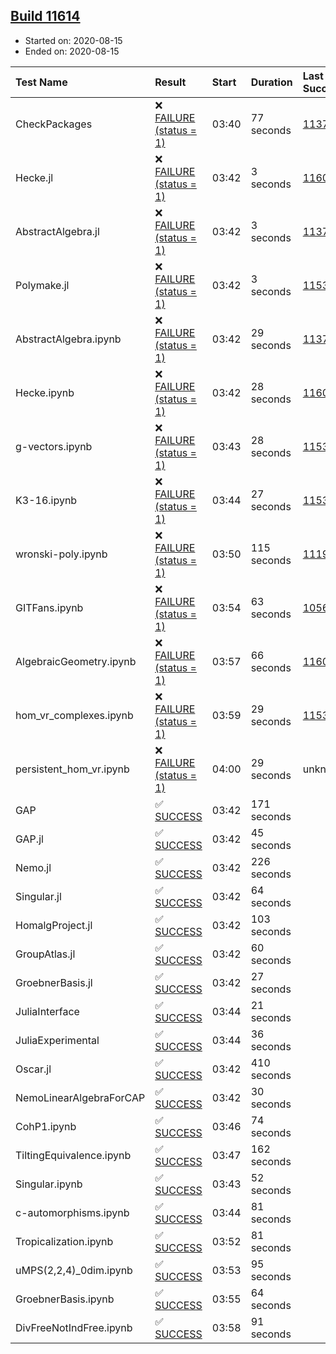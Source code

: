 ## [Build 11614](https://oscarci.mathematik.uni-kl.de/job/oscar/11614/)

* Started on: 2020-08-15
* Ended on: 2020-08-15

| Test Name    | Result | Start | Duration | Last Success | First Failure |
|:-------------|:-------|:------|:---------|:-------------|:--------------|
| CheckPackages | ❌ [FAILURE (status = 1)](https://oscarci.mathematik.uni-kl.de/job/oscar/11614/artifact/logs/build-11614/CheckPackages.log) | 03:40 | 77 seconds | [11376](https://oscarci.mathematik.uni-kl.de/job/oscar/11376/) | [11377](https://oscarci.mathematik.uni-kl.de/job/oscar/11377/) |
| Hecke.jl | ❌ [FAILURE (status = 1)](https://oscarci.mathematik.uni-kl.de/job/oscar/11614/artifact/logs/build-11614/Hecke.jl.log) | 03:42 | 3 seconds | [11602](https://oscarci.mathematik.uni-kl.de/job/oscar/11602/) | [11603](https://oscarci.mathematik.uni-kl.de/job/oscar/11603/) |
| AbstractAlgebra.jl | ❌ [FAILURE (status = 1)](https://oscarci.mathematik.uni-kl.de/job/oscar/11614/artifact/logs/build-11614/AbstractAlgebra.jl.log) | 03:42 | 3 seconds | [11376](https://oscarci.mathematik.uni-kl.de/job/oscar/11376/) | [11377](https://oscarci.mathematik.uni-kl.de/job/oscar/11377/) |
| Polymake.jl | ❌ [FAILURE (status = 1)](https://oscarci.mathematik.uni-kl.de/job/oscar/11614/artifact/logs/build-11614/Polymake.jl.log) | 03:42 | 3 seconds | [11532](https://oscarci.mathematik.uni-kl.de/job/oscar/11532/) | [11533](https://oscarci.mathematik.uni-kl.de/job/oscar/11533/) |
| AbstractAlgebra.ipynb | ❌ [FAILURE (status = 1)](https://oscarci.mathematik.uni-kl.de/job/oscar/11614/artifact/logs/build-11614/AbstractAlgebra.ipynb.log) | 03:42 | 29 seconds | [11376](https://oscarci.mathematik.uni-kl.de/job/oscar/11376/) | [11377](https://oscarci.mathematik.uni-kl.de/job/oscar/11377/) |
| Hecke.ipynb | ❌ [FAILURE (status = 1)](https://oscarci.mathematik.uni-kl.de/job/oscar/11614/artifact/logs/build-11614/Hecke.ipynb.log) | 03:42 | 28 seconds | [11602](https://oscarci.mathematik.uni-kl.de/job/oscar/11602/) | [11603](https://oscarci.mathematik.uni-kl.de/job/oscar/11603/) |
| g-vectors.ipynb | ❌ [FAILURE (status = 1)](https://oscarci.mathematik.uni-kl.de/job/oscar/11614/artifact/logs/build-11614/g-vectors.ipynb.log) | 03:43 | 28 seconds | [11532](https://oscarci.mathematik.uni-kl.de/job/oscar/11532/) | [11533](https://oscarci.mathematik.uni-kl.de/job/oscar/11533/) |
| K3-16.ipynb | ❌ [FAILURE (status = 1)](https://oscarci.mathematik.uni-kl.de/job/oscar/11614/artifact/logs/build-11614/K3-16.ipynb.log) | 03:44 | 27 seconds | [11532](https://oscarci.mathematik.uni-kl.de/job/oscar/11532/) | [11533](https://oscarci.mathematik.uni-kl.de/job/oscar/11533/) |
| wronski-poly.ipynb | ❌ [FAILURE (status = 1)](https://oscarci.mathematik.uni-kl.de/job/oscar/11614/artifact/logs/build-11614/wronski-poly.ipynb.log) | 03:50 | 115 seconds | [11192](https://oscarci.mathematik.uni-kl.de/job/oscar/11192/) | [11193](https://oscarci.mathematik.uni-kl.de/job/oscar/11193/) |
| GITFans.ipynb | ❌ [FAILURE (status = 1)](https://oscarci.mathematik.uni-kl.de/job/oscar/11614/artifact/logs/build-11614/GITFans.ipynb.log) | 03:54 | 63 seconds | [10566](https://oscarci.mathematik.uni-kl.de/job/oscar/10566/) | [10567](https://oscarci.mathematik.uni-kl.de/job/oscar/10567/) |
| AlgebraicGeometry.ipynb | ❌ [FAILURE (status = 1)](https://oscarci.mathematik.uni-kl.de/job/oscar/11614/artifact/logs/build-11614/AlgebraicGeometry.ipynb.log) | 03:57 | 66 seconds | [11602](https://oscarci.mathematik.uni-kl.de/job/oscar/11602/) | [11603](https://oscarci.mathematik.uni-kl.de/job/oscar/11603/) |
| hom_vr_complexes.ipynb | ❌ [FAILURE (status = 1)](https://oscarci.mathematik.uni-kl.de/job/oscar/11614/artifact/logs/build-11614/hom_vr_complexes.ipynb.log) | 03:59 | 29 seconds | [11532](https://oscarci.mathematik.uni-kl.de/job/oscar/11532/) | [11533](https://oscarci.mathematik.uni-kl.de/job/oscar/11533/) |
| persistent_hom_vr.ipynb | ❌ [FAILURE (status = 1)](https://oscarci.mathematik.uni-kl.de/job/oscar/11614/artifact/logs/build-11614/persistent_hom_vr.ipynb.log) | 04:00 | 29 seconds | unknown | unknown |
| GAP | ✅ [SUCCESS](https://oscarci.mathematik.uni-kl.de/job/oscar/11614/artifact/logs/build-11614/GAP.log) | 03:42 | 171 seconds |  |  |
| GAP.jl | ✅ [SUCCESS](https://oscarci.mathematik.uni-kl.de/job/oscar/11614/artifact/logs/build-11614/GAP.jl.log) | 03:42 | 45 seconds |  |  |
| Nemo.jl | ✅ [SUCCESS](https://oscarci.mathematik.uni-kl.de/job/oscar/11614/artifact/logs/build-11614/Nemo.jl.log) | 03:42 | 226 seconds |  |  |
| Singular.jl | ✅ [SUCCESS](https://oscarci.mathematik.uni-kl.de/job/oscar/11614/artifact/logs/build-11614/Singular.jl.log) | 03:42 | 64 seconds |  |  |
| HomalgProject.jl | ✅ [SUCCESS](https://oscarci.mathematik.uni-kl.de/job/oscar/11614/artifact/logs/build-11614/HomalgProject.jl.log) | 03:42 | 103 seconds |  |  |
| GroupAtlas.jl | ✅ [SUCCESS](https://oscarci.mathematik.uni-kl.de/job/oscar/11614/artifact/logs/build-11614/GroupAtlas.jl.log) | 03:42 | 60 seconds |  |  |
| GroebnerBasis.jl | ✅ [SUCCESS](https://oscarci.mathematik.uni-kl.de/job/oscar/11614/artifact/logs/build-11614/GroebnerBasis.jl.log) | 03:42 | 27 seconds |  |  |
| JuliaInterface | ✅ [SUCCESS](https://oscarci.mathematik.uni-kl.de/job/oscar/11614/artifact/logs/build-11614/JuliaInterface.log) | 03:44 | 21 seconds |  |  |
| JuliaExperimental | ✅ [SUCCESS](https://oscarci.mathematik.uni-kl.de/job/oscar/11614/artifact/logs/build-11614/JuliaExperimental.log) | 03:44 | 36 seconds |  |  |
| Oscar.jl | ✅ [SUCCESS](https://oscarci.mathematik.uni-kl.de/job/oscar/11614/artifact/logs/build-11614/Oscar.jl.log) | 03:42 | 410 seconds |  |  |
| NemoLinearAlgebraForCAP | ✅ [SUCCESS](https://oscarci.mathematik.uni-kl.de/job/oscar/11614/artifact/logs/build-11614/NemoLinearAlgebraForCAP.log) | 03:42 | 30 seconds |  |  |
| CohP1.ipynb | ✅ [SUCCESS](https://oscarci.mathematik.uni-kl.de/job/oscar/11614/artifact/logs/build-11614/CohP1.ipynb.log) | 03:46 | 74 seconds |  |  |
| TiltingEquivalence.ipynb | ✅ [SUCCESS](https://oscarci.mathematik.uni-kl.de/job/oscar/11614/artifact/logs/build-11614/TiltingEquivalence.ipynb.log) | 03:47 | 162 seconds |  |  |
| Singular.ipynb | ✅ [SUCCESS](https://oscarci.mathematik.uni-kl.de/job/oscar/11614/artifact/logs/build-11614/Singular.ipynb.log) | 03:43 | 52 seconds |  |  |
| c-automorphisms.ipynb | ✅ [SUCCESS](https://oscarci.mathematik.uni-kl.de/job/oscar/11614/artifact/logs/build-11614/c-automorphisms.ipynb.log) | 03:44 | 81 seconds |  |  |
| Tropicalization.ipynb | ✅ [SUCCESS](https://oscarci.mathematik.uni-kl.de/job/oscar/11614/artifact/logs/build-11614/Tropicalization.ipynb.log) | 03:52 | 81 seconds |  |  |
| uMPS(2,2,4)_0dim.ipynb | ✅ [SUCCESS](https://oscarci.mathematik.uni-kl.de/job/oscar/11614/artifact/logs/build-11614/uMPS-2-2-4-_0dim.ipynb.log) | 03:53 | 95 seconds |  |  |
| GroebnerBasis.ipynb | ✅ [SUCCESS](https://oscarci.mathematik.uni-kl.de/job/oscar/11614/artifact/logs/build-11614/GroebnerBasis.ipynb.log) | 03:55 | 64 seconds |  |  |
| DivFreeNotIndFree.ipynb | ✅ [SUCCESS](https://oscarci.mathematik.uni-kl.de/job/oscar/11614/artifact/logs/build-11614/DivFreeNotIndFree.ipynb.log) | 03:58 | 91 seconds |  |  |
